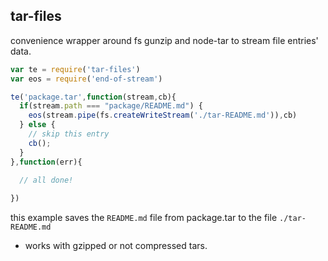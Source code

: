 tar-files
---------

convenience wrapper around fs gunzip and node-tar to stream file entries' data.

```js
var te = require('tar-files')
var eos = require('end-of-stream')

te('package.tar',function(stream,cb){
  if(stream.path === "package/README.md") {
    eos(stream.pipe(fs.createWriteStream('./tar-README.md')),cb)
  } else {
    // skip this entry
    cb();
  }
},function(err){
  
  // all done!

})

```

this example saves the `README.md` file from package.tar to the file `./tar-README.md`

- works with gzipped or not compressed tars.
